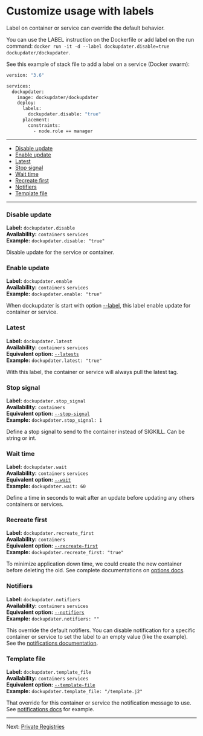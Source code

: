 # Customize usage with labels

Label on container or service can override the default behavior.

You can use the LABEL instruction on the Dockerfile or add label on the run command: `docker run -it -d --label dockupdater.disable=true dockupdater/dockupdater`.

See this example of stack file to add a label on a service (Docker swarm):

```bash
version: "3.6"

services:
  dockupdater:
    image: dockupdater/dockupdater
    deploy:
      labels:
        dockupdater.disable: "true"
      placement:
        constraints:
          - node.role == manager
```

***

* [Disable update](#disable-update)
* [Enable update](#enable-update)
* [Latest](#latest)
* [Stop signal](#stop-signal)
* [Wait time](#wait-time)
* [Recreate first](#recreate-first)
* [Notifiers](#notifiers)
* [Template file](#template-file)

***

### Disable update

**Label:** `dockupdater.disable`  
**Availability:** `containers` `services`  
**Example:** `dockupdater.disable: "true"`  

Disable update for the service or container.

### Enable update

**Label:** `dockupdater.enable`  
**Availability:** `containers` `services`  
**Example:** `dockupdater.enable: "true"`  

When dockupdater is start with option [--label](Options.md#Label), this label enable update for container or service.

### Latest

**Label:** `dockupdater.latest`  
**Availability:** `containers` `services`  
**Equivalent option:** [`--latests`](Options.md#latest)  
**Example:** `dockupdater.latest: "true"`  

With this label, the container or service will always pull the latest tag.

### Stop signal

**Label:** `dockupdater.stop_signal`  
**Availability:** `containers`  
**Equivalent option:** [`--stop-signal`](Options.md#stop-signal)  
**Example:** `dockupdater.stop_signal: 1`  

Define a stop signal to send to the container instead of SIGKILL. Can be string or int.

### Wait time

**Label:** `dockupdater.wait`  
**Availability:** `containers` `services`  
**Equivalent option:** [`--wait`](Options.md#wait-time)  
**Example:** `dockupdater.wait: 60`  

Define a time in seconds to wait after an update before updating any others containers or services.

### Recreate first

**Label:** `dockupdater.recreate_first`  
**Availability:** `containers`  
**Equivalent option:** [`--recreate-first`](Options.md#recreate-first)  
**Example:** `dockupdater.recreate_first: "true"`  

To minimize application down time, we could create the new container before deleting the old. See complete documentations on [options docs](Options.md#recreate-first).

### Notifiers

**Label:** `dockupdater.notifiers`  
**Availability:** `containers` `services`  
**Equivalent option:** [`--notifiers`](Options.md#notifiers)  
**Example:** `dockupdater.notifiers: ""`  

This override the default notifiers. You can disable notification for a specific container or service to set the label to an empty value (like the example). See the [notifications documentation](Notifications.md).

### Template file

**Label:** `dockupdater.template_file`  
**Availability:** `containers` `services`  
**Equivalent option:** [`--template-file`](Options.md#template-file)  
**Example:** `dockupdater.template_file: "/template.j2"`  

That override for this container or service the notification message to use. See [notifications docs](Notifications.md) for example.

***

Next: [Private Registries](Private-Registries.md)
